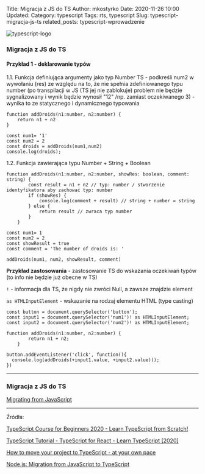 Title: Migracja z JS do TS
Author: mkostyrko
Date: 2020-11-26 10:00
Updated:
Category: typescript
Tags: rts, typescript
Slug: typescript-migracja-js-ts
related_posts: typescript-wprowadzenie

![typescript-logo](https://www.positronx.io/wp-content/uploads/2018/11/positronx-banner-1152-1.jpg)

### Migracja z JS do TS
#### Przykład 1 - deklarowanie typów

1.1. Funkcja definiująca argumenty jako typ Number
TS - podkreśli num2 w wywołaniu (res) ze względu na to, że nie spełnia zdefiniowanego typu number (po transpilacji w JS (TS jej nie zablokuje) problem nie będzie sygnalizowany i wynik będzie wynosił "12" /np. zamiast oczekiwanego 3) - wynika to ze statycznego i dynamicznego typowania

    function addDroids(n1:number, n2:number) {
        return n1 + n2
    }

    const num1= '1'
    const num2 = 2
    const droids = addDroids(num1,num2)
    console.log(droids);

1.2. Funkcja zawierająca typu Number + String + Boolean

    function addDroids(n1:number, n2:number, showRes: boolean, comment: string) {
            const result = n1 + n2 // typ: number / stworzenie identyfikatora aby zachować typ: number
            if (showRes) {
                console.log(comment + result) // string + number = string
            } else {
                return result // zwraca typ number
            }
        }

    const num1= 1
    const num2 = 2
    const showResult = true
    const comment = 'The number of droids is: '

    addDroids(num1, num2, showResult, comment)


**Przykład zastosowania** - zastosowanie TS do wskazania oczekiwań typów (to info nie będzie już obecne w TS)


`!` - informacja dla TS, że nigdy nie zwróci Null, a zawsze znajdzie element

`as HTMLInputElement` - wskazanie na rodzaj elementu HTML (type casting)

    const button = document.querySelector('button');
    const input1 = document.querySelector('num1')! as HTMLInputElement;
    const input2 = document.querySelector('num2')! as HTMLInputElement;

    function addDroids(n1:number, n2:number) {
            return n1 + n2;
        }

    button.addEventListener('click', function(){
      console.log(addDroids(+input1.value, +input2.value)));
    })

---

### Migracja z JS do TS

[Migrating from JavaScript](https://www.typescriptlang.org/docs/handbook/migrating-from-javascript.html)



---

Źródła:


[TypeScript Course for Beginners 2020 - Learn TypeScript from Scratch!](https://www.youtube.com/watch?v=BwuLxPH8IDs)

[TypeScript Tutorial - TypeScript for React - Learn TypeScript [2020]](https://www.youtube.com/watch?v=NjN00cM18Z4&ab_channel=ProgrammingwithMosh)

[How to move your project to TypeScript - at your own pace](https://www.twilio.com/blog/move-to-typescript)

[Node.js: Migration from JavaScript to TypeScript](https://www.youtube.com/watch?v=qFMMOJucqTw&feature=emb_title&ab_channel=JavaScriptRoom)

